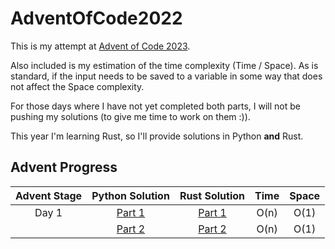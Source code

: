 # AdventOfCode2022

This is my attempt at [Advent of Code 2023](https://adventofcode.com/2023/about).

Also included is my estimation of the time complexity (Time / Space). As is standard, if the input needs to be saved
to a variable in some way that does not affect the Space complexity.

For those days where I have not yet completed both parts, I will not be pushing my solutions
(to give me time to work on them :)).

This year I'm learning Rust, so I'll provide solutions in Python **and** Rust.

## Advent Progress

| Advent Stage |                                    Python Solution                                           | Rust Solution |                Time                | Space |
|:------------:|:--------------------------------------------------------------------------------------------:|:-------------:|:----------------------------------:|:-----:|
|    Day 1     | [Part 1](https://github.com/DavidAHazra/AdventOfCode2023/blob/main/A-day-1/python/part-1.py) | [Part 1](https://github.com/DavidAHazra/AdventOfCode2023/blob/main/A-day-1/rust/part_1.rs) |                O(n)                | O(1)  |
|              | [Part 2](https://github.com/DavidAHazra/AdventOfCode2023/blob/main/A-day-1/python/part-2.py) | [Part 2](https://github.com/DavidAHazra/AdventOfCode2023/blob/main/A-day-1/rust/part_2.rs)|               O(n)                | O(1)  |
